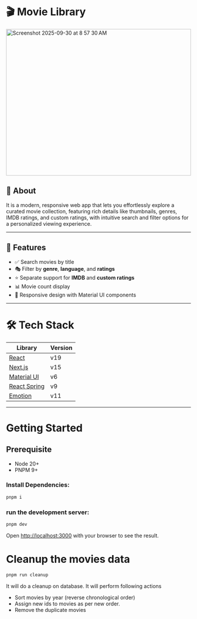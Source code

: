# 🎬 Movie Library

<img width="100%" height="400" alt="Screenshot 2025-09-30 at 8 57 30 AM" src="https://github.com/user-attachments/assets/b2a95dd8-44a9-4957-aab5-cb8d1a32ecbc" />


## 📖 About

It is a modern, responsive web app that lets you effortlessly explore a curated movie collection, featuring rich details like thumbnails, genres, IMDB ratings, and custom ratings, with intuitive search and filter options for a personalized viewing experience.

---

## 🚀 Features

- ✅ Search movies by title  
- 🎭 Filter by **genre**, **language**, and **ratings**  
- ⭐ Separate support for **IMDB** and **custom ratings**  
- 📊 Movie count display  
- 📱 Responsive design with Material UI components  


---

# 🛠️ Tech Stack

| Library                                         | Version |
| ----------------------------------------------- | ------- |
| [React](https://reactjs.org/)                   | v19     |
| [Next.js](https://nextjs.org/)                  | v15     |
| [Material UI](https://mui.com)                  | v6      |
| [React Spring](https://www.react-spring.dev)    | v9      |
| [Emotion](https://emotion.sh/docs/introduction) | v11     |

---

# Getting Started

## Prerequisite

- Node 20+
- PNPM 9+

### Install Dependencies:

```bash
pnpm i
```

### run the development server:

```bash
pnpm dev
```

Open [http://localhost:3000](http://localhost:3000) with your browser to see the result.

# Cleanup the movies data

```bash
pnpm run cleanup
```

It will do a cleanup on database. It will perform following actions

- Sort movies by year (reverse chronological order)
- Assign new ids to movies as per new order.
- Remove the duplicate movies
